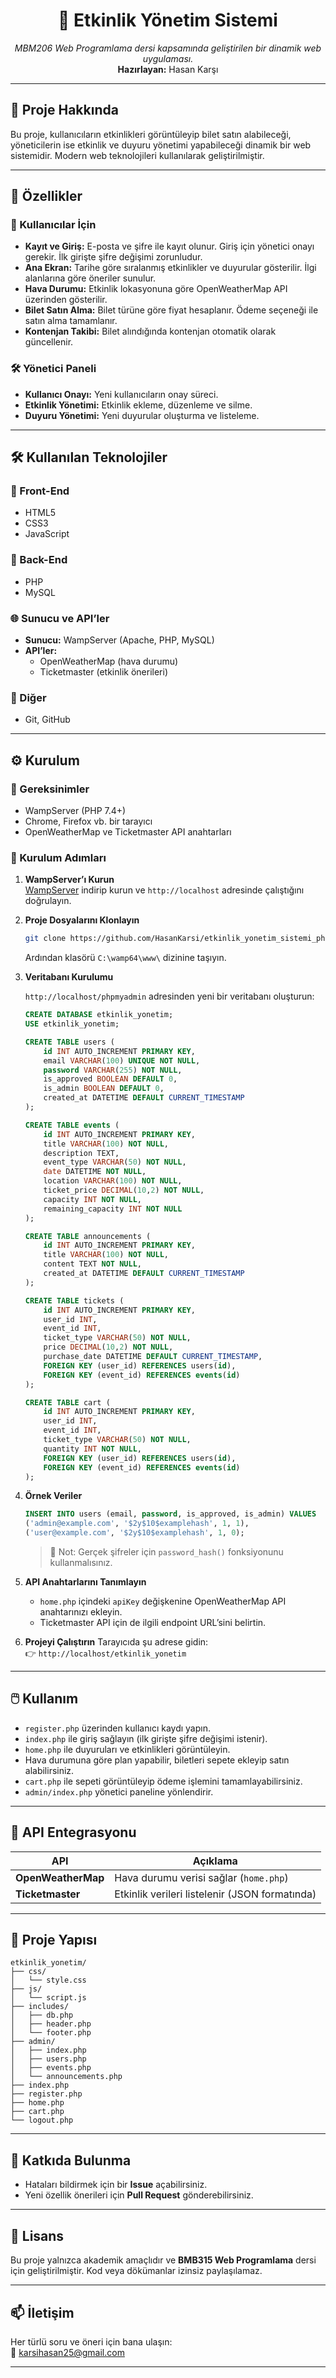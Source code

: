 <!-- Kapak -->
<h1 align="center">🎫 Etkinlik Yönetim Sistemi</h1>
<p align="center">
  <em>MBM206 Web Programlama dersi kapsamında geliştirilen bir dinamik web uygulaması.</em><br/>
  <strong>Hazırlayan:</strong> Hasan Karşı<br/>
</p>

<hr/>

## 🚀 Proje Hakkında

Bu proje, kullanıcıların etkinlikleri görüntüleyip bilet satın alabileceği, yöneticilerin ise etkinlik ve duyuru yönetimi yapabileceği dinamik bir web sistemidir. Modern web teknolojileri kullanılarak geliştirilmiştir.

---

## 🌟 Özellikler

### 👤 Kullanıcılar İçin
- **Kayıt ve Giriş:** E-posta ve şifre ile kayıt olunur. Giriş için yönetici onayı gerekir. İlk girişte şifre değişimi zorunludur.
- **Ana Ekran:** Tarihe göre sıralanmış etkinlikler ve duyurular gösterilir. İlgi alanlarına göre öneriler sunulur.
- **Hava Durumu:** Etkinlik lokasyonuna göre OpenWeatherMap API üzerinden gösterilir.
- **Bilet Satın Alma:** Bilet türüne göre fiyat hesaplanır. Ödeme seçeneği ile satın alma tamamlanır.
- **Kontenjan Takibi:** Bilet alındığında kontenjan otomatik olarak güncellenir.

### 🛠️ Yönetici Paneli
- **Kullanıcı Onayı:** Yeni kullanıcıların onay süreci.
- **Etkinlik Yönetimi:** Etkinlik ekleme, düzenleme ve silme.
- **Duyuru Yönetimi:** Yeni duyurular oluşturma ve listeleme.

---

## 🛠️ Kullanılan Teknolojiler

### 🎨 Front-End
- HTML5
- CSS3
- JavaScript

### 🧠 Back-End
- PHP
- MySQL

### 🌐 Sunucu ve API’ler
- **Sunucu:** WampServer (Apache, PHP, MySQL)
- **API’ler:**
  - OpenWeatherMap (hava durumu)
  - Ticketmaster (etkinlik önerileri)

### 📁 Diğer
- Git, GitHub

---

## ⚙️ Kurulum

### 🔧 Gereksinimler
- WampServer (PHP 7.4+)
- Chrome, Firefox vb. bir tarayıcı
- OpenWeatherMap ve Ticketmaster API anahtarları

### 📌 Kurulum Adımları

1. **WampServer’ı Kurun**  
   [WampServer](https://wampserver.aviatechno.net/) indirip kurun ve `http://localhost` adresinde çalıştığını doğrulayın.

2. **Proje Dosyalarını Klonlayın**
   ```bash
   git clone https://github.com/HasanKarsi/etkinlik_yonetim_sistemi_php.git
   ```
   Ardından klasörü `C:\wamp64\www\` dizinine taşıyın.

3. **Veritabanı Kurulumu**

   `http://localhost/phpmyadmin` adresinden yeni bir veritabanı oluşturun:

   ```sql
   CREATE DATABASE etkinlik_yonetim;
   USE etkinlik_yonetim;

   CREATE TABLE users (
       id INT AUTO_INCREMENT PRIMARY KEY,
       email VARCHAR(100) UNIQUE NOT NULL,
       password VARCHAR(255) NOT NULL,
       is_approved BOOLEAN DEFAULT 0,
       is_admin BOOLEAN DEFAULT 0,
       created_at DATETIME DEFAULT CURRENT_TIMESTAMP
   );

   CREATE TABLE events (
       id INT AUTO_INCREMENT PRIMARY KEY,
       title VARCHAR(100) NOT NULL,
       description TEXT,
       event_type VARCHAR(50) NOT NULL,
       date DATETIME NOT NULL,
       location VARCHAR(100) NOT NULL,
       ticket_price DECIMAL(10,2) NOT NULL,
       capacity INT NOT NULL,
       remaining_capacity INT NOT NULL
   );

   CREATE TABLE announcements (
       id INT AUTO_INCREMENT PRIMARY KEY,
       title VARCHAR(100) NOT NULL,
       content TEXT NOT NULL,
       created_at DATETIME DEFAULT CURRENT_TIMESTAMP
   );

   CREATE TABLE tickets (
       id INT AUTO_INCREMENT PRIMARY KEY,
       user_id INT,
       event_id INT,
       ticket_type VARCHAR(50) NOT NULL,
       price DECIMAL(10,2) NOT NULL,
       purchase_date DATETIME DEFAULT CURRENT_TIMESTAMP,
       FOREIGN KEY (user_id) REFERENCES users(id),
       FOREIGN KEY (event_id) REFERENCES events(id)
   );

   CREATE TABLE cart (
       id INT AUTO_INCREMENT PRIMARY KEY,
       user_id INT,
       event_id INT,
       ticket_type VARCHAR(50) NOT NULL,
       quantity INT NOT NULL,
       FOREIGN KEY (user_id) REFERENCES users(id),
       FOREIGN KEY (event_id) REFERENCES events(id)
   );
   ```

4. **Örnek Veriler**
   ```sql
   INSERT INTO users (email, password, is_approved, is_admin) VALUES
   ('admin@example.com', '$2y$10$examplehash', 1, 1),
   ('user@example.com', '$2y$10$examplehash', 1, 0);
   ```
   > 🔐 Not: Gerçek şifreler için `password_hash()` fonksiyonunu kullanmalısınız.

5. **API Anahtarlarını Tanımlayın**
   - `home.php` içindeki `apiKey` değişkenine OpenWeatherMap API anahtarınızı ekleyin.
   - Ticketmaster API için de ilgili endpoint URL’sini belirtin.

6. **Projeyi Çalıştırın**
   Tarayıcıda şu adrese gidin:  
   👉 `http://localhost/etkinlik_yonetim`

---

## 🖱️ Kullanım

- `register.php` üzerinden kullanıcı kaydı yapın.
- `index.php` ile giriş sağlayın (ilk girişte şifre değişimi istenir).
- `home.php` ile duyuruları ve etkinlikleri görüntüleyin.
- Hava durumuna göre plan yapabilir, biletleri sepete ekleyip satın alabilirsiniz.
- `cart.php` ile sepeti görüntüleyip ödeme işlemini tamamlayabilirsiniz.
- `admin/index.php` yönetici paneline yönlendirir.

---

## 🔌 API Entegrasyonu

| API              | Açıklama                                       |
|------------------|------------------------------------------------|
| **OpenWeatherMap** | Hava durumu verisi sağlar (`home.php`)       |
| **Ticketmaster**   | Etkinlik verileri listelenir (JSON formatında) |

---

## 📁 Proje Yapısı

```
etkinlik_yonetim/
├── css/
│   └── style.css
├── js/
│   └── script.js
├── includes/
│   ├── db.php
│   ├── header.php
│   └── footer.php
├── admin/
│   ├── index.php
│   ├── users.php
│   ├── events.php
│   └── announcements.php
├── index.php
├── register.php
├── home.php
├── cart.php
└── logout.php
```

---

## 🤝 Katkıda Bulunma

- Hataları bildirmek için bir **Issue** açabilirsiniz.
- Yeni özellik önerileri için **Pull Request** gönderebilirsiniz.

---

## 📜 Lisans

Bu proje yalnızca akademik amaçlıdır ve **BMB315 Web Programlama** dersi için geliştirilmiştir. Kod veya dökümanlar izinsiz paylaşılamaz.

---

## 📫 İletişim

Her türlü soru ve öneri için bana ulaşın:  
📧 [karsihasan25@gmail.com](mailto:karsihasan25@gmail.com)

---
